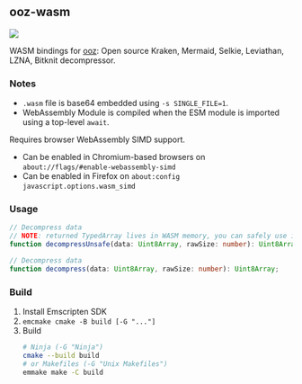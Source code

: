 ## ooz-wasm

[![](https://img.shields.io/npm/v/ooz-wasm/latest?color=CC3534&label=ooz-wasm&logo=npm&labelColor=212121)](https://www.npmjs.com/package/ooz-wasm)

WASM bindings for [ooz](https://github.com/powzix/ooz): Open source Kraken, Mermaid, Selkie, Leviathan, LZNA, Bitknit decompressor.

### Notes

- `.wasm` file is base64 embedded using `-s SINGLE_FILE=1`.
- WebAssembly Module is compiled when the ESM module is imported using a top-level `await`.

Requires browser WebAssembly SIMD support.
- Can be enabled in Chromium-based browsers on `about://flags/#enable-webassembly-simd`
- Can be enabled in Firefox on `about:config` `javascript.options.wasm_simd`

### Usage

```ts
// Decompress data
// NOTE: returned TypedArray lives in WASM memory, you can safely use it until the next call to decompressUnsafe/decompress.
function decompressUnsafe(data: Uint8Array, rawSize: number): Uint8Array;

// Decompress data
function decompress(data: Uint8Array, rawSize: number): Uint8Array;
```

### Build

1. Install Emscripten SDK
2. `emcmake cmake -B build [-G "..."]`
3. Build
   ```bash
   # Ninja (-G "Ninja")
   cmake --build build
   # or Makefiles (-G "Unix Makefiles")
   emmake make -C build
   ```
